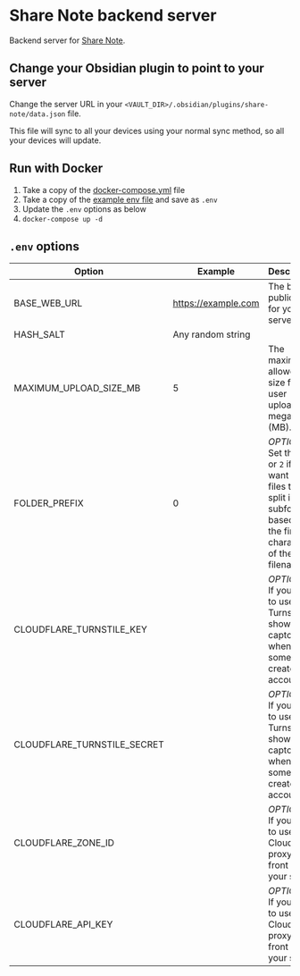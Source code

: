 # Share Note backend server

Backend server for [Share Note](https://github.com/alangrainger/share-note/).

## Change your Obsidian plugin to point to your server

Change the server URL in your `<VAULT_DIR>/.obsidian/plugins/share-note/data.json` file.

This file will sync to all your devices using your normal sync method, so all your devices will update.

## Run with Docker

1. Take a copy of the [docker-compose.yml](https://github.com/note-sx/server/blob/main/docker-compose.yml) file
2. Take a copy of the [example env file](https://github.com/note-sx/server/blob/main/.env.example) and save as `.env`
3. Update the `.env` options as below
4. `docker-compose up -d`

## `.env` options

| Option                      | Example             | Description                                                                                                                              |
|-----------------------------|---------------------|------------------------------------------------------------------------------------------------------------------------------------------|
| BASE_WEB_URL                | https://example.com | The base public URL for your server.                                                                                                     |
| HASH_SALT                   | Any random string   |                                                                                                                                          |
| MAXIMUM_UPLOAD_SIZE_MB      | 5                   | The maximum allowed size for user uploads in megabytes (MB).                                                                             |
| FOLDER_PREFIX               | 0                   | *OPTIONAL.* Set this to `1` or `2` if you want user files to be split into subfolders based on the first *N* characters of the filename. |
| CLOUDFLARE_TURNSTILE_KEY    |                     | *OPTIONAL.* If you want to use Turnstile to show a captcha when someone creates an account.                                              |
| CLOUDFLARE_TURNSTILE_SECRET |                     | *OPTIONAL.* If you want to use Turnstile to show a captcha when someone creates an account.                                              |
| CLOUDFLARE_ZONE_ID          |                     | *OPTIONAL.* If you want to use Cloudflare proxy in front of your server.                                                                 |
| CLOUDFLARE_API_KEY          |                     | *OPTIONAL.* If you want to use Cloudflare proxy in front of your server.                                                                 |
